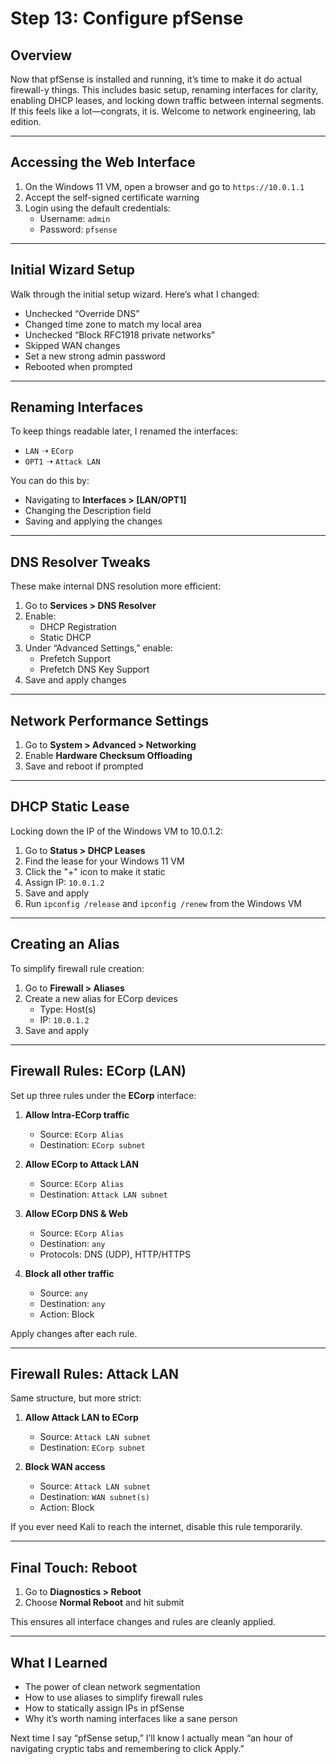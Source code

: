 # Step 13: Configure pfSense

## Overview

Now that pfSense is installed and running, it’s time to make it do actual firewall-y things. This includes basic setup, renaming interfaces for clarity, enabling DHCP leases, and locking down traffic between internal segments. If this feels like a lot—congrats, it is. Welcome to network engineering, lab edition.

---

## Accessing the Web Interface

1. On the Windows 11 VM, open a browser and go to `https://10.0.1.1`
2. Accept the self-signed certificate warning
3. Login using the default credentials:
   - Username: `admin`
   - Password: `pfsense`

---

## Initial Wizard Setup

Walk through the initial setup wizard. Here’s what I changed:

- Unchecked “Override DNS”  
- Changed time zone to match my local area  
- Unchecked “Block RFC1918 private networks”  
- Skipped WAN changes  
- Set a new strong admin password  
- Rebooted when prompted

---

## Renaming Interfaces

To keep things readable later, I renamed the interfaces:

- `LAN` ➝ `ECorp`
- `OPT1` ➝ `Attack LAN`

You can do this by:
- Navigating to **Interfaces > [LAN/OPT1]**
- Changing the Description field
- Saving and applying the changes

---

## DNS Resolver Tweaks

These make internal DNS resolution more efficient:

1. Go to **Services > DNS Resolver**
2. Enable:
   - DHCP Registration
   - Static DHCP
3. Under “Advanced Settings,” enable:
   - Prefetch Support
   - Prefetch DNS Key Support
4. Save and apply changes

---

## Network Performance Settings

1. Go to **System > Advanced > Networking**
2. Enable **Hardware Checksum Offloading**
3. Save and reboot if prompted

---

## DHCP Static Lease

Locking down the IP of the Windows VM to 10.0.1.2:

1. Go to **Status > DHCP Leases**
2. Find the lease for your Windows 11 VM
3. Click the "+" icon to make it static
4. Assign IP: `10.0.1.2`
5. Save and apply
6. Run `ipconfig /release` and `ipconfig /renew` from the Windows VM

---

## Creating an Alias

To simplify firewall rule creation:

1. Go to **Firewall > Aliases**
2. Create a new alias for ECorp devices
   - Type: Host(s)
   - IP: `10.0.1.2`
3. Save and apply

---

## Firewall Rules: ECorp (LAN)

Set up three rules under the **ECorp** interface:

1. **Allow Intra-ECorp traffic**
   - Source: `ECorp Alias`
   - Destination: `ECorp subnet`

2. **Allow ECorp to Attack LAN**
   - Source: `ECorp Alias`
   - Destination: `Attack LAN subnet`

3. **Allow ECorp DNS & Web**
   - Source: `ECorp Alias`
   - Destination: `any`
   - Protocols: DNS (UDP), HTTP/HTTPS

4. **Block all other traffic**
   - Source: `any`
   - Destination: `any`
   - Action: Block

Apply changes after each rule.

---

## Firewall Rules: Attack LAN

Same structure, but more strict:

1. **Allow Attack LAN to ECorp**
   - Source: `Attack LAN subnet`
   - Destination: `ECorp subnet`

2. **Block WAN access**
   - Source: `Attack LAN subnet`
   - Destination: `WAN subnet(s)`
   - Action: Block

If you ever need Kali to reach the internet, disable this rule temporarily.

---

## Final Touch: Reboot

1. Go to **Diagnostics > Reboot**
2. Choose **Normal Reboot** and hit submit

This ensures all interface changes and rules are cleanly applied.

---

## What I Learned

- The power of clean network segmentation
- How to use aliases to simplify firewall rules
- How to statically assign IPs in pfSense
- Why it’s worth naming interfaces like a sane person

Next time I say “pfSense setup,” I’ll know I actually mean “an hour of navigating cryptic tabs and remembering to click Apply.”

